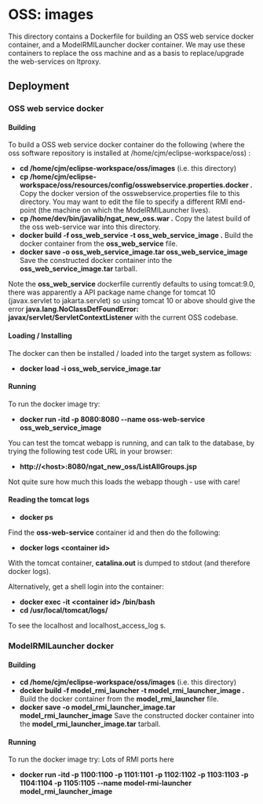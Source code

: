 # OSS: images
This directory contains a Dockerfile for building an OSS web service docker container, and a ModelRMILauncher docker container. We may use these containers to replace the oss machine and as a basis to replace/upgrade the web-services on ltproxy.

## Deployment

### OSS web service docker

#### Building

To build a OSS web service docker container do the following (where the oss software repository is installed at /home/cjm/eclipse-workspace/oss) :

* **cd /home/cjm/eclipse-workspace/oss/images** (i.e. this directory)
* **cp /home/cjm/eclipse-workspace/oss/resources/config/osswebservice.properties.docker .** Copy the docker version of the osswebservice.properties file to this directory. You may want to edit the file to specify a different RMI end-point (the machine on which the ModelRMILauncher lives).
* **cp /home/dev/bin/javalib/ngat_new_oss.war .** Copy the latest build of the oss web-service war into this directory.
* **docker build -f oss_web_service -t oss_web_service_image .** Build the docker container from the **oss_web_service** file.
* **docker save -o oss_web_service_image.tar oss_web_service_image** Save the constructed docker container into the **oss_web_service_image.tar** tarball.

Note the **oss_web_service** dockerfile currently defaults to using tomcat:9.0, there was apparently a API package name change for tomcat 10 (javax.servlet to jakarta.servlet) so using tomcat 10 or above should give the error **java.lang.NoClassDefFoundError: javax/servlet/ServletContextListener** with the current OSS codebase.

#### Loading / Installing

The docker can then be installed / loaded into the target system as follows:
* **docker load -i oss_web_service_image.tar**

#### Running

To run the docker image try:
* **docker run -itd -p 8080:8080 --name oss-web-service oss_web_service_image**

You can test the tomcat webapp is running, and can talk to the database, by trying the following test code URL in your browser:

* **http://&lt;host&gt;:8080/ngat_new_oss/ListAllGroups.jsp**

Not quite sure how much this loads the webapp though - use with care!

#### Reading the tomcat logs

* **docker ps**

Find the **oss-web-service** container id and then do the following:

* **docker logs &lt;container id&gt;**

With the tomcat container, **catalina.out** is dumped to stdout (and therefore docker logs).

Alternatively, get a shell login into the container:

* **docker exec -it &lt;container id&gt; /bin/bash**
* **cd /usr/local/tomcat/logs/**

To see the localhost and localhost_access_log s.

### ModelRMILauncher docker

#### Building


* **cd /home/cjm/eclipse-workspace/oss/images** (i.e. this directory)
* **docker build -f model_rmi_launcher -t model_rmi_launcher_image .** Build the docker container from the **model_rmi_launcher** file.
* **docker save -o model_rmi_launcher_image.tar model_rmi_launcher_image** Save the constructed docker container into the **model_rmi_launcher_image.tar** tarball.

#### Running

To run the docker image try:
Lots of RMI ports here
* **docker run -itd -p 1100:1100 -p 1101:1101 -p 1102:1102 -p 1103:1103 -p 1104:1104 -p 1105:1105 --name model-rmi-launcher model_rmi_launcher_image**
